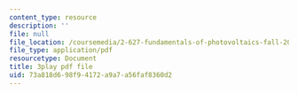 ```yaml
---
content_type: resource
description: ''
file: null
file_location: /coursemedia/2-627-fundamentals-of-photovoltaics-fall-2013/73a818d698f94172a9a7a56faf8360d2_iJ_lDszxGDw.pdf
file_type: application/pdf
resourcetype: Document
title: 3play pdf file
uid: 73a818d6-98f9-4172-a9a7-a56faf8360d2
---
```

